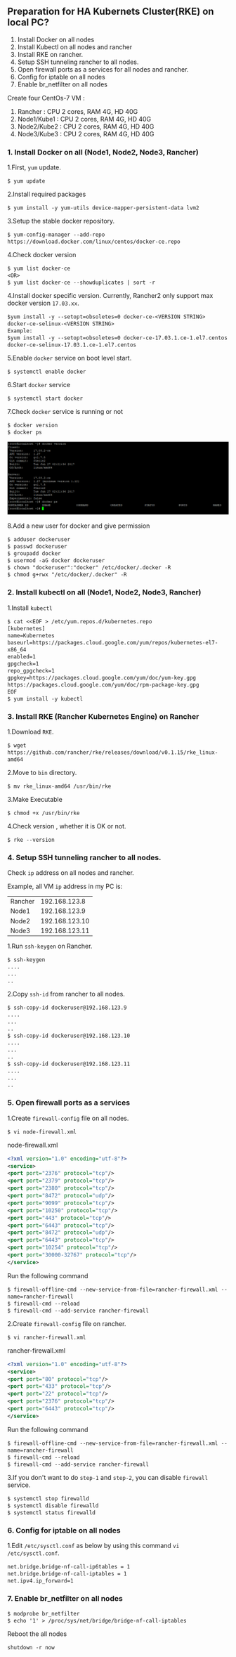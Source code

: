 ## Preparation for HA Kubernets Cluster(RKE) on local PC?
1. Install Docker on all nodes
2. Install Kubectl on all nodes and rancher
3. Install RKE on rancher.
4. Setup SSH tunneling rancher to all nodes.
5. Open firewall ports as a services for all nodes and rancher.
6. Config for iptable on all nodes
7. Enable br_netfilter on all nodes
 
Create four CentOs-7 VM :
1. Rancher : CPU 2 cores, RAM 4G, HD 40G
2. Node1/Kube1 : CPU 2 cores, RAM 4G, HD 40G
3. Node2/Kube2 : CPU 2 cores, RAM 4G, HD 40G
4. Node3/Kube3 : CPU 2 cores, RAM 4G, HD 40G

### 1. Install Docker on all (Node1, Node2, Node3, Rancher)
1.First, `yum` update.
 ```
$ yum update
 ```
2.Install required packages
```
$ yum install -y yum-utils device-mapper-persistent-data lvm2
```
3.Setup the stable docker repository.
```
$ yum-config-manager --add-repo https://download.docker.com/linux/centos/docker-ce.repo
```
4.Check docker version
```
$ yum list docker-ce
<OR>    
$ yum list docker-ce --showduplicates | sort -r
```
4.Install docker specific version. Currently, Rancher2 only support max docker version `17.03.xx`.
```
$yum install -y --setopt=obsoletes=0 docker-ce-<VERSION STRING> docker-ce-selinux-<VERSION STRING>
Example:
$yum install -y --setopt=obsoletes=0 docker-ce-17.03.1.ce-1.el7.centos docker-ce-selinux-17.03.1.ce-1.el7.centos
```
5.Enable `docker` service on boot level start.
```
$ systemctl enable docker
```
6.Start `docker` service
```
$ systemctl start docker 
```
7.Check `docker` service is running or not
```
$ docker version
$ docker ps
```
![Docker](/docker.png)

8.Add a new user for docker and give permission
```
$ adduser dockeruser
$ passwd dockeruser
$ groupadd docker
$ usermod -aG docker dockeruser
$ chown "dockeruser":"docker" /etc/docker/.docker -R
$ chmod g+rwx "/etc/docker/.docker" -R
```

### 2. Install kubectl on all (Node1, Node2, Node3, Rancher)
1.Install `kubectl`
```
$ cat <<EOF > /etc/yum.repos.d/kubernetes.repo
[kubernetes]
name=Kubernetes
baseurl=https://packages.cloud.google.com/yum/repos/kubernetes-el7-x86_64
enabled=1
gpgcheck=1
repo_gpgcheck=1
gpgkey=https://packages.cloud.google.com/yum/doc/yum-key.gpg https://packages.cloud.google.com/yum/doc/rpm-package-key.gpg
EOF
$ yum install -y kubectl
```

### 3. Install RKE (Rancher Kubernetes Engine) on Rancher

1.Download `RKE`.
```
$ wget https://github.com/rancher/rke/releases/download/v0.1.15/rke_linux-amd64
```
2.Move to `bin` directory.
```
$ mv rke_linux-amd64 /usr/bin/rke
```
3.Make Executable
```
$ chmod +x /usr/bin/rke
```
4.Check version , whether it is OK or not.
```
$ rke --version
```
### 4. Setup SSH tunneling rancher to all nodes.
Check `ip` address on all nodes and rancher.

Example, all VM `ip` address in my PC is:
<table>
  <tr>
    <td>
      Rancher
    </td>
    <td>
      192.168.123.8
    </td>
  </tr>
  <tr>
    <td>
      Node1
    </td>
    <td>
      192.168.123.9
    </td>
  </tr>
  <tr>
    <td>
      Node2
    </td>
    <td>
      192.168.123.10
    </td>
  </tr>
  <tr>
    <td>
      Node3
    </td>
    <td>
      192.168.123.11
    </td>
  </tr>
</table>

1.Run `ssh-keygen` on Rancher.
```
$ ssh-keygen
....
...
..
```
2.Copy `ssh-id` from rancher to all nodes.
```
$ ssh-copy-id dockeruser@192.168.123.9
....
...
..
$ ssh-copy-id dockeruser@192.168.123.10
....
...
..
$ ssh-copy-id dockeruser@192.168.123.11
....
...
..
```
### 5. Open firewall ports as a services
1.Create `firewall-config` file on all nodes.
```
$ vi node-firewall.xml
```
node-firewall.xml
```xml
<?xml version="1.0" encoding="utf-8"?>
<service>
<port port="2376" protocol="tcp"/>
<port port="2379" protocol="tcp"/>
<port port="2380" protocol="tcp"/>
<port port="8472" protocol="udp"/>
<port port="9099" protocol="tcp"/>
<port port="10250" protocol="tcp"/>
<port port="443" protocol="tcp"/>
<port port="6443" protocol="tcp"/>
<port port="8472" protocol="udp"/>
<port port="6443" protocol="tcp"/>
<port port="10254" protocol="tcp"/>
<port port="30000-32767" protocol="tcp"/>
</service>
```
Run the following command
```
$ firewall-offline-cmd --new-service-from-file=rancher-firewall.xml --name=rancher-firewall
$ firewall-cmd --reload
$ firewall-cmd --add-service rancher-firewall
```
2.Create `firewall-config` file on rancher.
```
$ vi rancher-firewall.xml
```
rancher-firewall.xml
```xml
<?xml version="1.0" encoding="utf-8"?>
<service>
<port port="80" protocol="tcp"/>
<port port="433" protocol="tcp"/>
<port port="22" protocol="tcp"/>
<port port="2376" protocol="tcp"/>
<port port="6443" protocol="tcp"/>
</service>
```
Run the following command
```
$ firewall-offline-cmd --new-service-from-file=rancher-firewall.xml --name=rancher-firewall
$ firewall-cmd --reload
$ firewall-cmd --add-service rancher-firewall
```
3.If you don't want to do `step-1` and `step-2`, you can disable `firewall` service.
```
$ systemctl stop firewalld
$ systemctl disable firewalld
$ systemctl status firewalld
```

### 6. Config for iptable on all nodes
1.Edit `/etc/sysctl.conf` as below by using this command `vi /etc/sysctl.conf`.
```
net.bridge.bridge-nf-call-ip6tables = 1
net.bridge.bridge-nf-call-iptables = 1
net.ipv4.ip_forward=1
```

### 7. Enable br_netfilter on all nodes
```
$ modprobe br_netfilter
$ echo '1' > /proc/sys/net/bridge/bridge-nf-call-iptables
```

Reboot the all nodes
```
shutdown -r now
```
